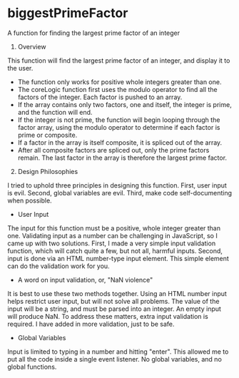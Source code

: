 # biggestPrimeFactor
 A function for finding the largest prime factor of an integer

1. Overview

This function will find the largest prime factor of an integer, and display it to the user. 

* The function only works for positive whole integers greater than one. 
* The coreLogic function first uses the modulo operator to find all the factors of the integer. Each factor is pushed to an array.
* If the array contains only two factors, one and itself, the integer is prime, and the function will end.
* If the integer is not prime, the function will begin looping through the factor array, using the modulo operator to determine if each factor is prime or composite.
* If a factor in the array is itself composite, it is spliced out of the array.
* After all composite factors are spliced out, only the prime factors remain. The last factor in the array is therefore the largest prime factor. 

2. Design Philosophies

I tried to uphold three principles in designing this function. First, user input is evil. Second, global variables are evil. Third, make code self-documenting when possible. 

* User Input

The input for this function must be a positive, whole integer greater than one. Validating input as a number can be challenging in JavaScript, so I came up with two solutions. First, I made a very simple input validation function, which will catch quite a few, but not all, harmful inputs. Second, input is done via an HTML number-type input element. This simple element can do the validation work for you. 

* A word on input validation, or, "NaN violence"

It is best to use these two methods together. Using an HTML number input helps restrict user input, but will not solve all problems. The value of the input will be a string, and must be parsed into an integer. An empty input will produce NaN. To address these matters, extra input validation is required. I have added in more validation, just to be safe.

* Global Variables

Input is limited to typing in a number and hitting "enter". This allowed me to put all the code inside a single event listener. No global variables, and no global functions. 


